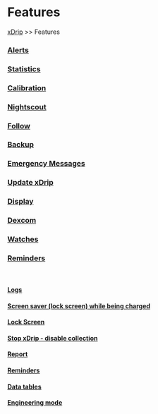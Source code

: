 # Features  
[xDrip](../README.md) >> Features  
  
### [Alerts](./Alerts_page.md)
### [Statistics](./Statistics.md)
### [Calibration](./Calibration.md)
### [Nightscout](./Nightscout_page.md)
### [Follow](./Follow_page.md)
### [Backup](./Backup.md)
### [Emergency Messages](./Emergency.md)
### [Update xDrip](./Updates.md)
### [Display](./Display/Display.md)
### [Dexcom](./Dexcom_page.md)
### [Watches](./Watches.md)
### [Reminders](./Reminders.md)
   
<br/>  
  
#### [Logs](./Logs.md)
#### [Screen saver (lock screen) while being charged](./Screensaver.md)
#### [Lock Screen](./Lock-screen.md)
#### [Stop xDrip - disable collection](./Stop-xDrip.md)
#### [Report](./Report.md)
#### [Reminders](./Reminders.md)
#### [Data tables](./Datatables.md)
#### [Engineering mode](./Engineering-Mode.md)
   
